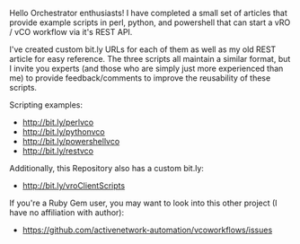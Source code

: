 Hello Orchestrator enthusiasts! 
I have completed a small set of articles that provide example scripts in 
perl, python, and powershell that can start a vRO / vCO workflow via it's REST API. 

I've created custom bit.ly URLs for each of them as well as my old REST article for easy reference. 
The three scripts all maintain a similar format, but I invite you experts 
(and those who are simply just more experienced than me) to provide 
feedback/comments to improve the reusability of these scripts.

Scripting examples:
* http://bit.ly/perlvco 
* http://bit.ly/pythonvco 
* http://bit.ly/powershellvco 
* http://bit.ly/restvco 

Additionally, this Repository also has a custom bit.ly:
* http://bit.ly/vroClientScripts
 
If you're a Ruby Gem user, you may want to look into this other project (I have no affiliation with author):
* https://github.com/activenetwork-automation/vcoworkflows/issues
